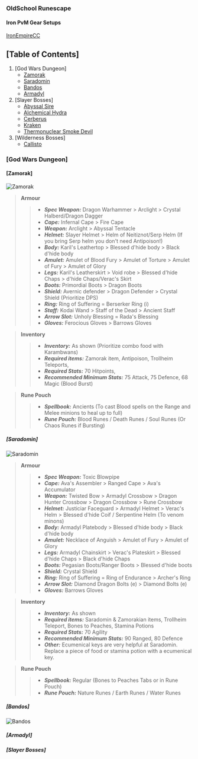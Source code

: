 ### OldSchool Runescape
#### Iron PvM Gear Setups
[IronEmpireCC](https://discord.com/invite/ironempire)

## [Table of Contents]
1. [God Wars Dungeon]
      - [Zamorak](#zamorak)
      - [Saradomin](#saradomin)
      - [Bandos](#bandos)
      - [Armadyl](#armadyl)
2. [Slayer Bosses]
      - [Abyssal Sire](#abyssal-sire)
      - [Alchemical Hydra](#alchemical-hydra)
      - [Cerberus](#cerberus)
      - [Kraken](#kraken)
      - [Thermonuclear Smoke Devil](#thermonuclear-smoke-devil)
3. [Wilderness Bosses]
      - [Callisto](#callisto)
      
###  [God Wars Dungeon]
####  [Zamorak]
![Zamorak](https://i.imgur.com/KMdFBA3.png)
>**Armour**
>>- ***Spec Weapon:*** Dragon Warhammer > Arclight > Crystal Halberd/Dragon Dagger
>>- ***Cape:*** Infernal Cape  > Fire Cape 
>>- ***Weapon:*** Arclight > Abyssal Tentacle
>>- ***Helmet:*** Slayer Helmet > Helm of Neitiznot/Serp Helm (If you bring Serp helm you don't need Antipoison!)
>>- ***Body:*** Karil's Leathertop > Blessed d'hide body > Black d'hide body
>>- ***Amulet:***  Amulet of Blood Fury > Amulet of Torture > Amulet of Fury > Amulet of Glory
>>- ***Legs:*** Karil's Leatherskirt > Void robe > Blessed d'hide Chaps > d'hide Chaps/Verac's Skirt
>>- ***Boots:*** Primordial Boots > Dragon Boots
>>- ***Shield:*** Avernic defender > Dragon Defender > Crystal Shield (Prioritize DPS)
>>- ***Ring:*** Ring of Suffering = Berserker Ring (i)
>>- ***Staff:*** Kodai Wand > Staff of the Dead > Ancient Staff
>>- ***Arrow Slot:*** Unholy Blessing = Rada's Blessing
>>- ***Gloves:*** Ferocious Gloves > Barrows Gloves

>**Inventory**
>>- ***Inventory:*** As shown (Prioritize combo food with Karambwans)
>>- ***Required items:*** Zamorak item, Antipoison, Trollheim Teleports,
>>- ***Required Stats:*** 70 Hitpoints, 
>>- ***Recommended Minimum Stats:*** 75 Attack, 75 Defence, 68 Magic (Blood Burst)

>**Rune Pouch**
>>- ***Spellbook:*** Ancients (To cast Blood spells on the Range and Melee minions to heal up to full)
>>- ***Rune Pouch:*** Blood Runes / Death Runes / Soul Runes (Or Chaos Runes if Bursting)
#####  [Saradomin]
![Saradomin](https://i.imgur.com/rMiaKCj.png)
>**Armour**
>>- ***Spec Weapon:*** Toxic Blowpipe
>>- ***Cape:*** Ava's Assembler > Ranged Cape > Ava's Accumulator
>>- ***Weapon:*** Twisted Bow > Armadyl Crossbow > Dragon Hunter Crossbow > Dragon Crossbow > Rune Crossbow
>>- ***Helmet:*** Justiciar Faceguard > Armadyl Helmet > Verac's Helm > Blessed d'hide Coif / Serpentine Helm (To venom minons)
>>- ***Body:*** Armadyl Platebody > Blessed d'hide body > Black d'hide body
>>- ***Amulet:***  Necklace of Anguish > Amulet of Fury > Amulet of Glory
>>- ***Legs:*** Armadyl Chainskirt > Verac's Plateskirt > Blessed d'hide Chaps > Black d'hide Chaps
>>- ***Boots:*** Pegasian Boots/Ranger Boots > Blessed d'hide boots
>>- ***Shield:*** Crystal Shield
>>- ***Ring:*** Ring of Suffering = Ring of Endurance > Archer's Ring
>>- ***Arrow Slot:*** Diamond Dragon Bolts (e) > Diamond Bolts (e)
>>- ***Gloves:*** Barrows Gloves

>**Inventory**
>>- ***Inventory:*** As shown
>>- ***Required items:*** Saradomin & Zamorakian items, Trollheim Teleport, Bones to Peaches, Stamina Potions
>>- ***Required Stats:*** 70 Agility
>>- ***Recommended Minimum Stats:*** 90 Ranged, 80 Defence
>>- ***Other:*** Ecumenical keys are very helpful at Saradomin. Replace a piece of food or stamina potion with a ecumenical key.

>**Rune Pouch**
>>- ***Spellbook:*** Regular (Bones to Peaches Tabs or in Rune Pouch)
>>- ***Rune Pouch:*** Nature Runes / Earth Runes / Water Runes
#####  [Bandos]
![Bandos](https://i.imgur.com/13Ybpsi.png)
#####  [Armadyl]

#####  [Slayer Bosses]
